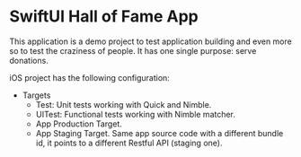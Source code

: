 # SwiftUI Hall of Fame App

This application is a demo project to test application building and even more so to test the craziness of people. It has one single purpose: serve donations.


iOS project has the following configuration:

* Targets
  * Test: Unit tests working with Quick and Nimble.
  * UITest: Functional tests working with Nimble matcher.
  * App Production Target.
  * App Staging Target. Same app source code with a different bundle id, it points to a different Restful API (staging one).



